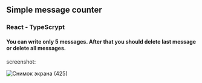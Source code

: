 ## Simple message counter

### React - TypeScrypt

#### You can write only 5 messages. After that you should delete last message or delete all messages. 

screenshot:

![Снимок экрана (425)](https://user-images.githubusercontent.com/106627293/229734443-e9b17f38-229a-4f40-9eb8-4344377c2b91.png)

